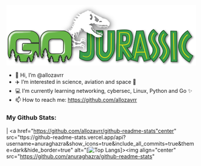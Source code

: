![alt text](https://github.com/allozavrr/Screenshots/blob/main/Go%2BJurrasic%2BLogo%2BFINAL.png "Hello, this is me!")

- 👋 Hi, I’m @allozavrr
- ✈️ I’m interested in science, aviation and space 🚀
- 💻 I’m currently learning networking, cybersec, Linux, Python and Go ✨ 
- 📫 How to reach me: https://github.com/allozavrr

### My Github Stats:
  
| <a href="https://github.com/allozavrr/github-readme-stats"center" src="ttps://github-readme-stats.vercel.app/api?username=anuraghazra&show_icons=true&include_all_commits=true&theme=dark&hide_border=true" alt="[![Top Langs](https://github-readme-stats.vercel.app/api/top-langs/?username=allozavrr&show_icons=true&layout=compact&theme=dark)]><img align="center" src="https://github.com/anuraghazra/github-readme-stats"
  

